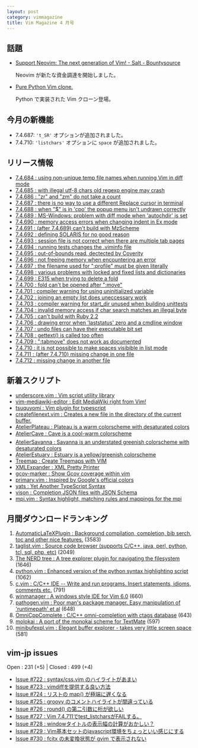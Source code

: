 ```yaml
---
layout: post
category: vimmagazine
title: Vim Magazine 4 月号
---
```


## 話題

- [Support Neovim: The next generation of Vim! - Salt - Bountysource](https://salt.bountysource.com/teams/neovim)

  Neovim が新たな資金調達を開始しました。


- [Pure Python Vim clone.](https://github.com/jonathanslenders/pyvim)

  Python で実装された Vim クローン登場。


## 今月の新機能

- 7.4.687: `'t_SR'` オプションが追加されました。
- 7.4.710: `'listchars'` オプションに `space` が追加されました。

## リリース情報

- [7.4.684 : using non-unique temp file names when running Vim in diff mode](https://github.com/vim/vim/commit/e5c421cfd70a4d864faa0fac4e9f2dd6cdf5881d)
- [7.4.685 : with illegal utf-8 chars old regexp engine may crash](https://github.com/vim/vim/commit/0e462411cafdd908356792b2c229ab6369103bca)
- [7.4.686 : "zr" and "zm" do not take a count](https://github.com/vim/vim/commit/7d2757a47204d00cd47e3db94f1bd248c499d4e3)
- [7.4.687 : there is no way to use a different Replace cursor in terminal](https://github.com/vim/vim/commit/1e7813a1872df80eec1760bdd9d80352b306ac56)
- [7.4.688 : when "$" is in 'cpo' the popup menu isn't undrawn correctly](https://github.com/vim/vim/commit/478c46e50fd94f270369ec1c5f76aa65af7ee671)
- [7.4.689 : MS-Windows: problem with diff mode when 'autochdir' is set](https://github.com/vim/vim/commit/d87c36ea5eae50580f3c733734669250cc969019)
- [7.4.690 : memory access errors when changing indent in Ex mode](https://github.com/vim/vim/commit/da6365774d658b66f8d337f6342f4077594dd494)
- [7.4.691 : (after 7.4.689) can't build with MzScheme](https://github.com/vim/vim/commit/f6303878274b9aedfb9ac5b80d95002965093e5b)
- [7.4.692 : defining SOLARIS for no good reason](https://github.com/vim/vim/commit/de1502f2b48f77c98547a66b324e76be422228d3)
- [7.4.693 : session file is not correct when there are multiple tab pages](https://github.com/vim/vim/commit/695baeefe17adcd95f91d089efee87bd96fc98db)
- [7.4.694 : running tests changes the .viminfo file](https://github.com/vim/vim/commit/29d54df5cdd0ef4caa9c050854ddffdabece7a61)
- [7.4.695 : out-of-bounds read, dectected by Coverity](https://github.com/vim/vim/commit/7c94ce910f07e0d76d66b46bccfe39a07d8e1f6d)
- [7.4.696 : not freeing memory when encountering an error](https://github.com/vim/vim/commit/50ab994ab34fcbe0046a9a998ee420be196334ba)
- [7.4.697 : the filename used for ":profile" must be given literally](https://github.com/vim/vim/commit/d94682ffb4fb479e99f375431f82d67b38255629)
- [7.4.698 : various problems with locked and fixed lists and dictionaries](https://github.com/vim/vim/commit/9bc174b69d2775b0f27ed74bf372608d18c9f3d4)
- [7.4.699 : E315 when trying to delete a fold](https://github.com/vim/vim/commit/05b20fb14ec3219d73014595cfb6cc28ae1e1fc3)
- [7.4.700 : fold can't be opened after ":move"](https://github.com/vim/vim/commit/d5f6933d5c57ea6f79bbdeab6c426cf66a393f33)
- [7.4.701 : compiler warning for using uninitialized variable](https://github.com/vim/vim/commit/ec45c4a6dfd8acf52c8d1412188f54f79dde895e)
- [7.4.702 : joining an empty list does uneccessary work](https://github.com/vim/vim/commit/d39a7512804f860a20319c181613771a79a9ea4e)
- [7.4.703 : compiler warning for start&#x5f;dir unused when building unittests](https://github.com/vim/vim/commit/f9bde2b152d3344c694c5e1ca629156b34f1a627)
- [7.4.704 : invalid memory access if char search matches an illegal byte](https://github.com/vim/vim/commit/d82a2a990bc329754e1b61c5af669c76ac202497)
- [7.4.705 : can't build with Ruby 2.2](https://github.com/vim/vim/commit/bbc1a592a0e0efd5101a58032e7e7cc9f3e9f417)
- [7.4.706 : drawing error when 'laststatus' zero and a cmdline window](https://github.com/vim/vim/commit/5b14f89164fa2f40f52283226c98005887568317)
- [7.4.707 : undo files can have their executable bit set](https://github.com/vim/vim/commit/3cbac309f78f92434f75da5c4963d8caf4b6d3d3)
- [7.4.708 : gettext() is called too often](https://github.com/vim/vim/commit/77354e78a887e1b59ac519c5a1cb0e7fe9fc5899)
- [7.4.709 : ":tabmove" does not work as documented](https://github.com/vim/vim/commit/40ce3a4e1f50badb75ca812e26557a9bc5fde8c6)
- [7.4.710 : it is not possible to make spaces visibible in list mode](https://github.com/vim/vim/commit/79278367337be1e9a12222698642dcce0af1e059)
- [7.4.711 : (after 7.4.710) missing change in one file](https://github.com/vim/vim/commit/4c6b3b20dd86bb44247bb82ffc3b67eaee830954)
- [7.4.712 : missing change in another file](https://github.com/vim/vim/commit/1510f996c53243e5fe65a773087a1fa14879f503)

## 新着スクリプト

- [underscore.vim : Vim script utility library](http://www.vim.org/scripts/script.php?script_id=5149)
- [vim-mediawiki-editor : Edit MediaWiki right from Vim!](http://www.vim.org/scripts/script.php?script_id=5150)
- [tsuquyomi : Vim plugin for typescript](http://www.vim.org/scripts/script.php?script_id=5151)
- [createfilenext.vim : Creates a new file in the directory of the current buffer.](http://www.vim.org/scripts/script.php?script_id=5152)
- [AtelierPlateau : Plateau is a warm colorscheme with desaturated colors](http://www.vim.org/scripts/script.php?script_id=5153)
- [AtelierCave : Cave is a cool-warm colorscheme](http://www.vim.org/scripts/script.php?script_id=5154)
- [AtelierSavanna : Savanna is an understated greenish colorscheme with desaturated colors](http://www.vim.org/scripts/script.php?script_id=5155)
- [AtelierEstuary : Estuary is a yellow/greenish colorscheme](http://www.vim.org/scripts/script.php?script_id=5156)
- [Treemap : Create Treemaps with VIM](http://www.vim.org/scripts/script.php?script_id=5157)
- [XMLExpander : XML Pretty Printer](http://www.vim.org/scripts/script.php?script_id=5158)
- [gcov-marker : Show Gcov coverage within vim](http://www.vim.org/scripts/script.php?script_id=5159)
- [primary.vim : Inspired by Google's official colors](http://www.vim.org/scripts/script.php?script_id=5160)
- [yats : Yet Another TypeScript Syntax](http://www.vim.org/scripts/script.php?script_id=5161)
- [vison : Completion JSON files with JSON Schema](http://www.vim.org/scripts/script.php?script_id=5162)
- [mpi.vim : Syntax highlight, matching rules and mappings for the mpi](http://www.vim.org/scripts/script.php?script_id=5163)

## 月間ダウンロードランキング

1. [AutomaticLaTeXPlugin : Background compilation, completion, bib serch, toc and other nice features.](http://www.vim.org/scripts/script.php?script_id=2945) (3583)
2. [taglist.vim : Source code browser (supports C/C++, java, perl, python, tcl, sql, php, etc)](http://www.vim.org/scripts/script.php?script_id=273) (2049)
3. [The NERD tree : A tree explorer plugin for navigating the filesystem](http://www.vim.org/scripts/script.php?script_id=1658) (1646)
4. [python.vim : Enhanced version of the python syntax highlighting script](http://www.vim.org/scripts/script.php?script_id=790) (1062)
5. [c.vim : C/C++ IDE --  Write and run programs. Insert statements, idioms, comments etc.](http://www.vim.org/scripts/script.php?script_id=213) (791)
6. [winmanager : A windows style IDE for Vim 6.0](http://www.vim.org/scripts/script.php?script_id=95) (660)
7. [pathogen.vim : Poor man's package manager. Easy manipulation of 'runtimepath' et al](http://www.vim.org/scripts/script.php?script_id=2332) (648)
8. [OmniCppComplete : C/C++ omni-completion with ctags database](http://www.vim.org/scripts/script.php?script_id=1520) (643)
9. [molokai : A port of the monokai scheme for TextMate](http://www.vim.org/scripts/script.php?script_id=2340) (597)
10. [minibufexpl.vim : Elegant buffer explorer - takes very little screen space](http://www.vim.org/scripts/script.php?script_id=159) (581)

## vim-jp issues

Open : 231 (+5) | Closed : 499 (+4)

- [Issue #722 : syntax/css.vim のハイライトがあまい](https://github.com/vim-jp/issues/issues/722)
- [Issue #723 : vimdiffを提供する良い方法](https://github.com/vim-jp/issues/issues/723)
- [Issue #724 : リストの map() が極端に遅くなる](https://github.com/vim-jp/issues/issues/724)
- [Issue #725 : groovy のコメントハイライトが間違っている](https://github.com/vim-jp/issues/issues/725)
- [Issue #726 : round() の第二引数に桁が欲しい](https://github.com/vim-jp/issues/issues/726)
- [Issue #727 : Vim 7.4.711でtest&#x5f;listcharsがFAILする。](https://github.com/vim-jp/issues/issues/727)
- [Issue #728 : windowタイトルの表示幅の計算がおかしい？](https://github.com/vim-jp/issues/issues/728)
- [Issue #729 : Vim基本セットのjavascript環境をちょっといい感じにする](https://github.com/vim-jp/issues/issues/729)
- [Issue #730 : fcitx の未変換状態が gvim で表示されない](https://github.com/vim-jp/issues/issues/730)

